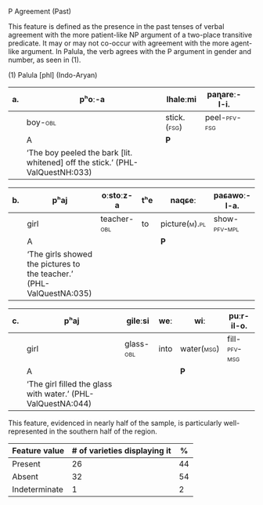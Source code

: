 P Agreement (Past)

This feature is defined as the presence in the past tenses of verbal
agreement with the more patient-like NP argument of a two-place
transitive predicate. It may or may not co-occur with agreement with the
more agent-like argument. In Palula, the verb agrees with the P argument
in gender and number, as seen in ‎(1).

(1) <span id="_Ref531867975" class="anchor"></span>Palula
    \[phl\] (Indo-Aryan)

| a.  | pʰoː-a                                                                          | lhaleːmi                                                  | paɳareː-l-**i**.                                                                                         |     |
|-----|---------------------------------------------------------------------------------|-----------------------------------------------------------|----------------------------------------------------------------------------------------------------------|-----|
|     | boy-<span style="font-variant:small-caps;">obl</span>                           | stick.(<span style="font-variant:small-caps;">fsg</span>) | peel-<span style="font-variant:small-caps;">pfv</span>-<span style="font-variant:small-caps;">fsg</span> |     |
|     | A                                                                               | **P**                                                     |                                                                                                          |     |
|     | ‘The boy peeled the bark \[lit. whitened\] off the stick.’ (PHL-ValQuestNH:033) |

| b.  | pʰaj                                                                 | oːstoːz-a                                                 | tʰe | naqɕeː                                                                                                    | paɕawoː-l-**a**.                                           |
|-----|----------------------------------------------------------------------|-----------------------------------------------------------|-----|-----------------------------------------------------------------------------------------------------------|------------------------------------------------------------|
|     | girl                                                                 | teacher-<span style="font-variant:small-caps;">obl</span> | to  | picture(<span style="font-variant:small-caps;">m</span>).<span style="font-variant:small-caps;">pl</span> | show-<span style="font-variant:small-caps;">pfv-mpl</span> |
|     | A                                                                    |                                                           |     | **P**                                                                                                     |                                                            |
|     | ‘The girls showed the pictures to the teacher.’ (PHL-ValQuestNA:035) |

| c.  | pʰaj                                                         | gileːsi                                                 | weː  | wiː                                                      | puːr-il-**o**.                                             |
|-----|--------------------------------------------------------------|---------------------------------------------------------|------|----------------------------------------------------------|------------------------------------------------------------|
|     | girl                                                         | glass-<span style="font-variant:small-caps;">obl</span> | into | water(<span style="font-variant:small-caps;">msg</span>) | fill-<span style="font-variant:small-caps;">pfv-msg</span> |
|     | A                                                            |                                                         |      | **P**                                                    |                                                            |
|     | ‘The girl filled the glass with water.’ (PHL-ValQuestNA:044) |

This feature, evidenced in nearly half of the sample, is particularly
well-represented in the southern half of the region.

| Feature value | \# of varieties displaying it | %   |
|---------------|-------------------------------|-----|
| Present       | 26                            | 44  |
| Absent        | 32                            | 54  |
| Indeterminate | 1                             | 2   |


